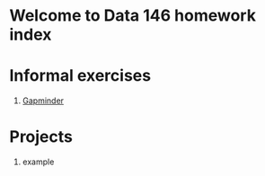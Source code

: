 # Welcome to Data 146 homework index

# Informal exercises
1. [Gapminder](gapminder.html)

# Projects
1. example
